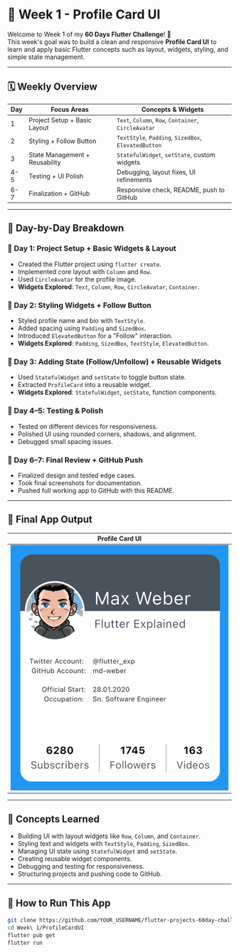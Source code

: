 # 📱 Week 1 - Profile Card UI

Welcome to Week 1 of my **60 Days Flutter Challenge**! 🎯  
This week's goal was to build a clean and responsive **Profile Card UI** to learn and apply basic Flutter concepts such as layout, widgets, styling, and simple state management.

---

## 🗓️ Weekly Overview

| Day | Focus Areas | Concepts & Widgets |
|-----|-------------|---------------------|
| 1   | Project Setup + Basic Layout | `Text`, `Column`, `Row`, `Container`, `CircleAvatar` |
| 2   | Styling + Follow Button     | `TextStyle`, `Padding`, `SizedBox`, `ElevatedButton` |
| 3   | State Management + Reusability | `StatefulWidget`, `setState`, custom widgets |
| 4-5 | Testing + UI Polish         | Debugging, layout fixes, UI refinements |
| 6-7 | Finalization + GitHub       | Responsive check, README, push to GitHub |

---

## 🧠 Day-by-Day Breakdown

### 📌 Day 1: Project Setup + Basic Widgets & Layout
- Created the Flutter project using `flutter create`.
- Implemented core layout with `Column` and `Row`.
- Used `CircleAvatar` for the profile image.
- **Widgets Explored**: `Text`, `Column`, `Row`, `CircleAvatar`, `Container`.

### 📌 Day 2: Styling Widgets + Follow Button
- Styled profile name and bio with `TextStyle`.
- Added spacing using `Padding` and `SizedBox`.
- Introduced `ElevatedButton` for a "Follow" interaction.
- **Widgets Explored**: `Padding`, `SizedBox`, `TextStyle`, `ElevatedButton`.

### 📌 Day 3: Adding State (Follow/Unfollow) + Reusable Widgets
- Used `StatefulWidget` and `setState` to toggle button state.
- Extracted `ProfileCard` into a reusable widget.
- **Widgets Explored**: `StatefulWidget`, `setState`, function components.

### 📌 Day 4–5: Testing & Polish
- Tested on different devices for responsiveness.
- Polished UI using rounded corners, shadows, and alignment.
- Debugged small spacing issues.

### 📌 Day 6–7: Final Review + GitHub Push
- Finalized design and tested edge cases.
- Took final screenshots for documentation.
- Pushed full working app to GitHub with this README.

---

## 📸 Final App Output

| Profile Card UI |
|-----------------|
| <img src="./Outputs/Week1.png" width="500" /> |

---

## 🧩 Concepts Learned

- Building UI with layout widgets like `Row`, `Column`, and `Container`.
- Styling text and widgets with `TextStyle`, `Padding`, `SizedBox`.
- Managing UI state using `StatefulWidget` and `setState`.
- Creating reusable widget components.
- Debugging and testing for responsiveness.
- Structuring projects and pushing code to GitHub.

---

## 🚀 How to Run This App

```bash
git clone https://github.com/YOUR_USERNAME/flutter-projects-60day-challenge.git
cd Week\ 1/ProfileCardUI
flutter pub get
flutter run
